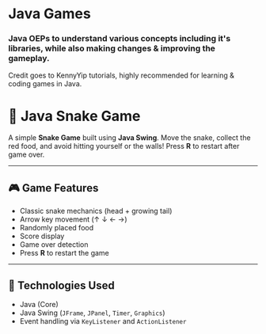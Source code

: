 # Java Games

### Java OEPs to understand various concepts including it's libraries, while also making changes & improving the gameplay.
Credit goes to KennyYip tutorials, highly recommended for learning & coding games in Java.

# 🐍 Java Snake Game

A simple **Snake Game** built using **Java Swing**. Move the snake, collect the red food, and avoid hitting yourself or the walls! Press **R** to restart after game over.

---

## 🎮 Game Features

- Classic snake mechanics (head + growing tail)
- Arrow key movement (↑ ↓ ← →)
- Randomly placed food
- Score display
- Game over detection
- Press **R** to restart the game

---

## 🧱 Technologies Used

- Java (Core)
- Java Swing (`JFrame`, `JPanel`, `Timer`, `Graphics`)
- Event handling via `KeyListener` and `ActionListener`

